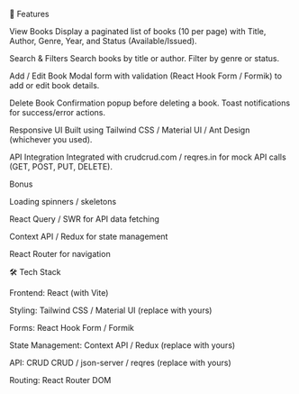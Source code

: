 🚀 Features

View Books
Display a paginated list of books (10 per page) with Title, Author, Genre, Year, and Status (Available/Issued).

Search & Filters
Search books by title or author. Filter by genre or status.

Add / Edit Book
Modal form with validation (React Hook Form / Formik) to add or edit book details.

Delete Book
Confirmation popup before deleting a book. Toast notifications for success/error actions.

Responsive UI
Built using Tailwind CSS / Material UI / Ant Design (whichever you used).

API Integration
Integrated with crudcrud.com
 / reqres.in
 for mock API calls (GET, POST, PUT, DELETE).

Bonus

Loading spinners / skeletons

React Query / SWR for API data fetching

Context API / Redux for state management

React Router for navigation

🛠️ Tech Stack

Frontend: React (with Vite)

Styling: Tailwind CSS / Material UI (replace with yours)

Forms: React Hook Form / Formik

State Management: Context API / Redux (replace with yours)

API: CRUD CRUD / json-server / reqres (replace with yours)

Routing: React Router DOM


